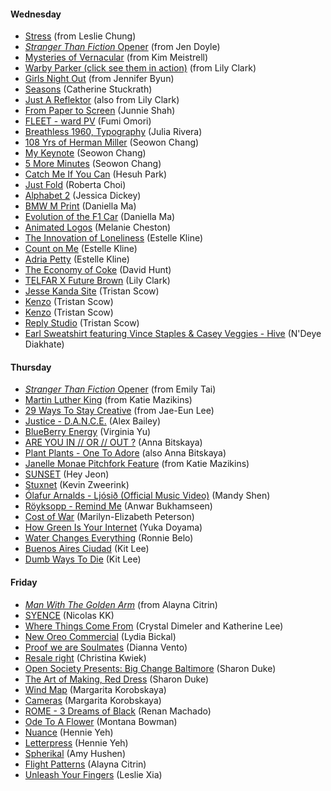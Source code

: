 
#### Wednesday
- [Stress](https://vimeo.com/51232549) (from Leslie Chung)
- [_Stranger Than Fiction_ Opener](http://www.youtube.com/watch?v=WDwTQ57YyzI) (from Jen Doyle)
- [Mysteries of Vernacular](http://www.youtube.com/watch?v=dxLLAe-k1W4#t=99) (from Kim Meistrell)
- [Warby Parker (click see them in action)](http://www.warbyparker.com/eyeglasses/women/sims#striped-sassafras) (from Lily Clark)
- [Girls Night Out](http://www.youtube.com/watch?v=Rvc662N3VPw) (from Jennifer Byun)
- [Seasons](http://vimeo.com/24496773) (Catherine Stuckrath)
- [Just A Reflektor](https://www.justareflektor.com) (also from Lily Clark)
- [From Paper to Screen](https://vimeo.com/69375692) (Junnie Shah)
- [FLEET - ward PV](https://vimeo.com/31122916) (Fumi Omori)
- [Breathless 1960, Typography](https://vimeo.com/7625876) (Julia Rivera)
- [108 Yrs of Herman Miller](https://vimeo.com/70437049) (Seowon Chang)
- [My Keynote](http://vimeo.com/70884904) (Seowon Chang)
- [5 More Minutes](https://vimeo.com/72546870) (Seowon Chang)
- [Catch Me If You Can](http://www.youtube.com/watch?feature=player_embedded&v=gaLDyrun_Cc#t=47) (Hesuh Park)
- [Just Fold](https://vimeo.com/20948879) (Roberta Choi)
- [Alphabet 2](https://vimeo.com/29274467) (Jessica Dickey)
- [BMW M Print](http://www.youtube.com/watch?v=aYuk64NMYLM) (Daniella Ma)
- [Evolution of the F1 Car](https://vimeo.com/43233380) (Daniella Ma)
- [Animated Logos](http://www.youtube.com/watch?v=eldLBdMNjac) (Melanie Cheston)
- [The Innovation of Loneliness](http://www.youtube.com/watch?v=c6Bkr_udado) (Estelle Kline)
- [Count on Me](http://gentlemanscholar.com/countonme/) (Estelle Kline)
- [Adria Petty](http://adriapetty.com) (Estelle Kline)
- [The Economy of Coke](https://vimeo.com/33402623) (David Hunt)
- [TELFAR X Future Brown](http://www.youtube.com/watch?v=dY5-6WGzh8U) (Lily Clark)
- [Jesse Kanda Site](http://www.jessekanda.com) (Tristan Scow)
- [Kenzo](https://vimeo.com/52156982) (Tristan Scow)
- [Kenzo](https://vimeo.com/59653641) (Tristan Scow)
- [Reply Studio](http://replystudio.cc) (Tristan Scow)
- [Earl Sweatshirt featuring Vince Staples & Casey Veggies - Hive](http://www.youtube.com/watch?v=0FcDXL5Aw0o) (N'Deye Diakhate)
  
#### Thursday
- [_Stranger Than Fiction_ Opener](http://www.youtube.com/watch?v=WDwTQ57YyzI) (from Emily Tai)
- [Martin Luther King](http://www.typegoodness.com/2011/05/martin-luther-king/) (from Katie Mazikins)
- [29 Ways To Stay Creative](http://vimeo.com/24302498) (from Jae-Eun Lee)
- [Justice - D.A.N.C.E.](http://www.youtube.com/watch?v=sy1dYFGkPUE) (Alex Bailey)
- [BlueBerry Energy](http://www.youtube.com/watch?v=Wwvn9S4QJhs#t=13) (Virginia Yu)
- [ARE YOU IN // OR // OUT ?](https://vimeo.com/65158674) (Anna Bitskaya)
- [Plant Plants - One To Adore](https://vimeo.com/42966264) (also Anna Bitskaya)
- [Janelle Monae Pitchfork Feature](http://pitchfork.com/features/cover-story/reader/janelle-monae/) (from Katie Mazikins)
- [SUNSET](http://vimeo.com/74222816) (Hey Jeon)
- [Stuxnet](http://vimeo.com/25118844) (Kevin Zweerink)
- [Ólafur Arnalds - Ljósið (Official Music Video)](http://www.youtube.com/watch?v=mYIfiQlfaas) (Mandy Shen)
- [Röyksopp - Remind Me](http://www.youtube.com/watch?v=eo4u4JJAPGk) (Anwar Bukhamseen)
- [Cost of War](http://www.volumeone.com/good.php) (Marilyn-Elizabeth Peterson)
- [How Green Is Your Internet](http://www.youtube.com/watch?v=UOgsyh-9MFc) (Yuka Doyama)
- [Water Changes Everything](http://www.youtube.com/watch?v=BCHhwxvQqxg) (Ronnie Belo)
- [Buenos Aires Ciudad](https://vimeo.com/39003269) (Kit Lee)
- [Dumb Ways To Die](http://www.youtube.com/watch?v=IJNR2EpS0jw) (Kit Lee)

#### Friday
- [_Man With The Golden Arm_](http://www.artofthetitle.com/title/the-man-with-the-golden-arm/) (from Alayna Citrin)
- [SYENCE](https://vimeo.com/16219591) (Nicolas KK)
- [Where Things Come From](http://vimeo.com/40459347) (Crystal Dimeler and Katherine Lee) 
- [New Oreo Commercial](http://www.youtube.com/watch?v=Mrcmm_diiU4) (Lydia Bickal)
- [Proof we are Soulmates](https://vimeo.com/43457382) (Dianna Vento)
- [Resale right](https://vimeo.com/25139589) (Christina Kwiek)
- [Open Society Presents: Big Change Baltimore](http://www.youtube.com/watch?v=Gv5sJNvCIWk) (Sharon Duke)
- [The Art of Making, Red Dress](https://vimeo.com/56962340) (Sharon Duke)
- [Wind Map](http://hint.fm/wind/) (Margarita Korobskaya)
- [Cameras](https://vimeo.com/67312701) (Margarita Korobskaya)
- [ROME - 3 Dreams of Black](http://www.ro.me/) (Renan Machado)
- [Ode To A Flower](https://vimeo.com/55874553) (Montana Bowman)
- [Nuance](https://vimeo.com/67809013) (Hennie Yeh)
- [Letterpress](https://vimeo.com/22639018) (Hennie Yeh)
- [Spherikal](https://vimeo.com/39792837) (Amy Hushen)
- [Flight Patterns](http://www.aaronkoblin.com/work/flightpatterns/) (Alayna Citrin)
- [Unleash Your Fingers](http://www.youtube.com/watch?v=zyMfpJh3h4A) (Leslie Xia)
